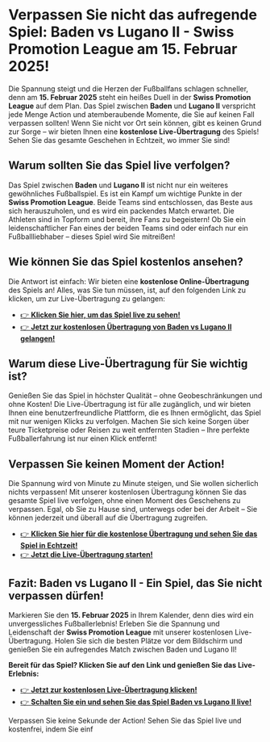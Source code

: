 # Verpassen Sie nicht das aufregende Spiel: Baden vs Lugano II - Swiss Promotion League am 15. Februar 2025!

Die Spannung steigt und die Herzen der Fußballfans schlagen schneller, denn am **15. Februar 2025** steht ein heißes Duell in der **Swiss Promotion League** auf dem Plan. Das Spiel zwischen **Baden** und **Lugano II** verspricht jede Menge Action und atemberaubende Momente, die Sie auf keinen Fall verpassen sollten! Wenn Sie nicht vor Ort sein können, gibt es keinen Grund zur Sorge – wir bieten Ihnen eine **kostenlose Live-Übertragung** des Spiels! Sehen Sie das gesamte Geschehen in Echtzeit, wo immer Sie sind!

## Warum sollten Sie das Spiel live verfolgen?

Das Spiel zwischen **Baden** und **Lugano II** ist nicht nur ein weiteres gewöhnliches Fußballspiel. Es ist ein Kampf um wichtige Punkte in der **Swiss Promotion League**. Beide Teams sind entschlossen, das Beste aus sich herauszuholen, und es wird ein packendes Match erwartet. Die Athleten sind in Topform und bereit, ihre Fans zu begeistern! Ob Sie ein leidenschaftlicher Fan eines der beiden Teams sind oder einfach nur ein Fußballliebhaber – dieses Spiel wird Sie mitreißen!

## Wie können Sie das Spiel kostenlos ansehen?

Die Antwort ist einfach: Wir bieten eine **kostenlose Online-Übertragung** des Spiels an! Alles, was Sie tun müssen, ist, auf den folgenden Link zu klicken, um zur Live-Übertragung zu gelangen:

- [👉 **Klicken Sie hier, um das Spiel live zu sehen!**](https://tinyurl.com/livestreamfreeo?st=Baden+vs+Lugano+II&si=ghc)
- [👉 **Jetzt zur kostenlosen Übertragung von Baden vs Lugano II gelangen!**](https://tinyurl.com/livestreamfreeo?st=Baden+vs+Lugano+II&si=ghc)

## Warum diese Live-Übertragung für Sie wichtig ist?

Genießen Sie das Spiel in höchster Qualität – ohne Geobeschränkungen und ohne Kosten! Die Live-Übertragung ist für alle zugänglich, und wir bieten Ihnen eine benutzerfreundliche Plattform, die es Ihnen ermöglicht, das Spiel mit nur wenigen Klicks zu verfolgen. Machen Sie sich keine Sorgen über teure Ticketpreise oder Reisen zu weit entfernten Stadien – Ihre perfekte Fußballerfahrung ist nur einen Klick entfernt!

## Verpassen Sie keinen Moment der Action!

Die Spannung wird von Minute zu Minute steigen, und Sie wollen sicherlich nichts verpassen! Mit unserer kostenlosen Übertragung können Sie das gesamte Spiel live verfolgen, ohne einen Moment des Geschehens zu verpassen. Egal, ob Sie zu Hause sind, unterwegs oder bei der Arbeit – Sie können jederzeit und überall auf die Übertragung zugreifen.

- [👉 **Klicken Sie hier für die kostenlose Übertragung und sehen Sie das Spiel in Echtzeit!**](https://tinyurl.com/livestreamfreeo?st=Baden+vs+Lugano+II&si=ghc)
- [👉 **Jetzt die Live-Übertragung starten!**](https://tinyurl.com/livestreamfreeo?st=Baden+vs+Lugano+II&si=ghc)

## Fazit: Baden vs Lugano II - Ein Spiel, das Sie nicht verpassen dürfen!

Markieren Sie den **15. Februar 2025** in Ihrem Kalender, denn dies wird ein unvergessliches Fußballerlebnis! Erleben Sie die Spannung und Leidenschaft der **Swiss Promotion League** mit unserer kostenlosen Live-Übertragung. Holen Sie sich die besten Plätze vor dem Bildschirm und genießen Sie ein aufregendes Match zwischen Baden und Lugano II!

**Bereit für das Spiel? Klicken Sie auf den Link und genießen Sie das Live-Erlebnis:**

- [👉 **Jetzt zur kostenlosen Live-Übertragung klicken!**](https://tinyurl.com/livestreamfreeo?st=Baden+vs+Lugano+II&si=ghc)
- [👉 **Schalten Sie ein und sehen Sie das Spiel Baden vs Lugano II live!**](https://tinyurl.com/livestreamfreeo?st=Baden+vs+Lugano+II&si=ghc)

Verpassen Sie keine Sekunde der Action! Sehen Sie das Spiel live und kostenfrei, indem Sie einf
